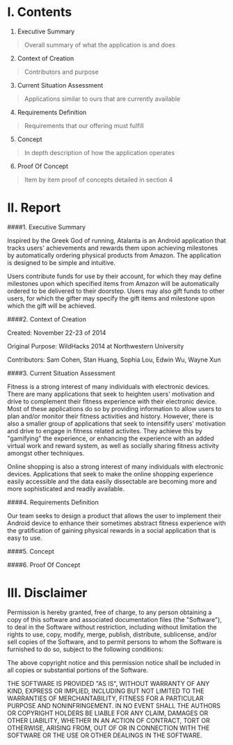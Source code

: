 I. Contents
========
1. Executive Summary
>Overall summary of what the application is and does

2. Context of Creation
>Contributors and purpose

3. Current Situation Assessment
>Applications similar to ours that are currently available

4. Requirements Definition
>Requirements that our offering must fulfill

5. Concept
>In depth description of how the application operates

6. Proof Of Concept
>Item by item proof of concepts detailed in section 4

II. Report
========

####1. Executive Summary
  
Inspired by the Greek God of running, Atalanta is an Android application that tracks users' achievements and rewards them upon achieving milestones by automatically ordering physical products from Amazon. The application is designed to be simple and intuitive.

Users contribute funds for use by their account, for which they may define milestones upon which specified items from Amazon will be automatically ordered to be delivered to their doorstep. Users may also gift funds to other users, for which the gifter may specify the gift items and milestone upon which the gift will be achieved.

####2. Context of Creation

Created: November 22-23 of 2014

Original Purpose: WildHacks 2014 at Northwestern University

Contributors: Sam Cohen, Stan Huang, Sophia Lou, Edwin Wu, Wayne Xun

####3. Current Situation Assessment

Fitness is a strong interest of many individuals with electronic devices. There are many applications that seek to heighten users' motivation and drive to complement their fitness experience with their electronic device. Most of these applications do so by providing information to allow users to plan and/or monitor their fitness activities and history. However, there is also a smaller group of applications that seek to intensifify users' motivation and drive to engage in fitness related activites. They achieve this by "gamifying" the experience, or enhancing the experience with an added virtual work and reward system, as well as socially sharing fitness activity amongst other techniques.

Online shopping is also a strong interest of many individuals with electronic devices. Applications that seek to make the online shopping experience easily accessible and the data easily dissectable are becoming more and more sophisticated and readily available.

####4. Requirements Definition

Our team seeks to design a product that allows the user to implement their Android device to enhance their sometimes abstract fitness experience with the gratification of gaining physical rewards in a social application that is easy to use.

####5. Concept



####6. Proof Of Concept


III. Disclaimer
========

Permission is hereby granted, free of charge, to any person obtaining a copy
of this software and associated documentation files (the "Software"), to deal
in the Software without restriction, including without limitation the rights
to use, copy, modify, merge, publish, distribute, sublicense, and/or sell
copies of the Software, and to permit persons to whom the Software is
furnished to do so, subject to the following conditions:

The above copyright notice and this permission notice shall be included in
all copies or substantial portions of the Software.

THE SOFTWARE IS PROVIDED "AS IS", WITHOUT WARRANTY OF ANY KIND, EXPRESS OR
IMPLIED, INCLUDING BUT NOT LIMITED TO THE WARRANTIES OF MERCHANTABILITY,
FITNESS FOR A PARTICULAR PURPOSE AND NONINFRINGEMENT. IN NO EVENT SHALL THE
AUTHORS OR COPYRIGHT HOLDERS BE LIABLE FOR ANY CLAIM, DAMAGES OR OTHER
LIABILITY, WHETHER IN AN ACTION OF CONTRACT, TORT OR OTHERWISE, ARISING FROM,
OUT OF OR IN CONNECTION WITH THE SOFTWARE OR THE USE OR OTHER DEALINGS IN
THE SOFTWARE.
